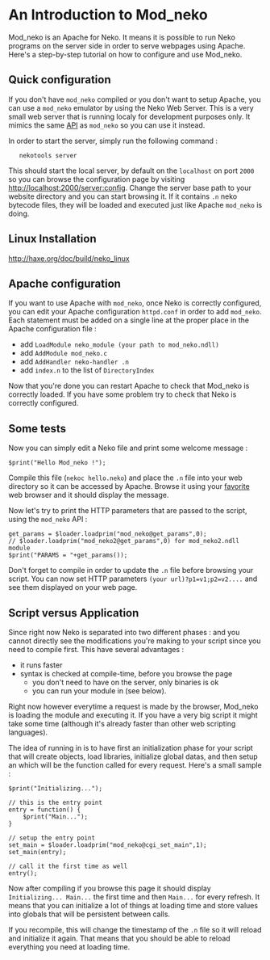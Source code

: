 # An Introduction to Mod_neko

Mod_neko is an Apache  for Neko. It means it is possible to run Neko programs on the server side in order to serve webpages using Apache. Here's a step-by-step tutorial on how to configure and use Mod_neko.

## Quick configuration

If you don't have `mod_neko` compiled or you don't want to setup Apache, you can use a `mod_neko` emulator by using the Neko Web Server. This is a very small web server that is running localy for development purposes only. It mimics the same [API](doc/view:cgi) as `mod_neko` so you can use it instead.

In order to start the server, simply run the following command :

```
   nekotools server
```

This should start the local server, by default on the `localhost` on port `2000` so you can browse the configuration page by visiting <http://localhost:2000/server:config>. Change the server base path to your website directory and you can start browsing it. If it contains `.n` neko bytecode files, they will be loaded and executed just like Apache `mod_neko` is doing.


## Linux Installation

<http://haxe.org/doc/build/neko_linux>

## Apache configuration

If you want to use Apache with `mod_neko`, once Neko is correctly configured, you can edit your Apache configuration `httpd.conf` in order to add `mod_neko`. Each statement must be added on a single line at the proper place in the Apache configuration file :


- add `LoadModule neko_module (your path to mod_neko.ndll)`
- add `AddModule mod_neko.c`
- add `AddHandler neko-handler .n`
- add `index.n` to the list of `DirectoryIndex`

Now that you're done you can restart Apache to check that Mod_neko is correctly loaded. If you have some problem try to check that Neko is correctly configured.



## Some tests

Now you can simply edit a Neko file and print some welcome message :

```neko
$print("Hello Mod_neko !");
```

Compile this file (`nekoc hello.neko`) and place the `.n` file into your web directory so it can be accessed by Apache. Browse it using your [favorite](http://www.getfirefox.com) web browser and it should display the message.

Now let's try to print the HTTP parameters that are passed to the script, using the `mod_neko` API :

```neko
get_params = $loader.loadprim("mod_neko@get_params",0);
// $loader.loadprim("mod_neko2@get_params",0) for mod_neko2.ndll module
$print("PARAMS = "+get_params());
```

Don't forget to compile in order to update the `.n` file before browsing your script. You can now set HTTP parameters `(your url)?p1=v1;p2=v2....` and see them displayed on your web page.


## Script versus Application

Since right now Neko is separated into two different phases :  and  you cannot directly see the modifications you're making to your script since you need to compile first. This have several advantages :

- it runs faster
- syntax is checked at compile-time, before you browse the page
  *	you don't need to have  on the server, only binaries is ok
  *	you can run your module in  (see below).

Right now however everytime a request is made by the browser, Mod_neko is loading the module and executing it. If you have a very big script it might take some time (although it's already faster than other web scripting languages).

The idea of running in  is to have first an initialization phase for your script that will create objects, load libraries, initialize global datas, and then setup an  which will be the function called for every request. Here's a small sample :

```neko
$print("Initializing...");

// this is the entry point
entry = function() {
	$print("Main...");
}

// setup the entry point
set_main = $loader.loadprim("mod_neko@cgi_set_main",1);
set_main(entry);

// call it the first time as well
entry();
```

Now after compiling if you browse this page it should display `Initializing... Main...` the first time and then `Main...` for every refresh. It means that you can initialize a lot of things at loading time and store values into globals that will be persistent between calls.

If you recompile, this will change the timestamp of the `.n` file so it will reload and initialize it again. That means that you should be able to reload everything you need at loading time.
